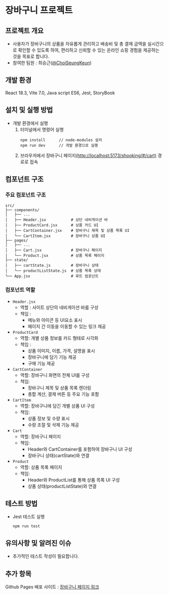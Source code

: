 # 장바구니 프로젝트

## 프로젝트 개요
- 사용자가 장바구니의 상품을 자유롭게 관리하고 배송비 및 총 결제 금액을 실시간으로 확인할 수 있도록 하여, 편리하고 신뢰할 수 있는 온라인 쇼핑 경험을 제공하는 것을 목표로 합니다.
- 참여한 팀원 : 최승근([@ChoiSeungKeun](https://github.com/ChoiSeungKeun))

## 개발 환경
React 18.3, Vite 7.0, Java script ES6, Jest, StoryBook

## 설치 및 실행 방법
- 개발 환경에서 실행
  1. 터미널에서 명령어 실행
      ```
      npm install      // node-modules 설치
      npm run dev      // 개발 환경으로 실행
      ```
  2. 브라우저에서 장바구니 페이지[(http://localhost:5173/shooking/#/cart)](http://localhost:5173/shooking/#/cart) 경로로 접속

## 컴포넌트 구조
### 주요 컴포넌트 구조
```
src/
├── components/
│   ├── ...
│   ├── Header.jsx           # 상단 네비게이션 바
│   ├── ProductCard.jsx      # 상품 카드 UI
│   ├── CartContainer.jsx    # 장바구니 제목 및 상품 목록 UI
│   └── CartItem.jsx         # 장바구니 상품 UI
├── pages/
│   ├── ...
│   ├── Cart.jsx             # 장바구니 페이지
│   └── Product.jsx          # 상품 목록 페이지
├── state/
│   ├── cartState.js         # 장바구니 상태
│   └── productListState.js  # 상품 목록 상태
└── App.jsx                  # 루트 컴포넌트
```

### 컴포넌트 역할 </br>
- `Header.jsx`
  -  역할 : 사이트 상단의 네비게이션 바를 구성
  -  책임 :
      - 메뉴와 아이콘 등 UI요소 표시
      - 페이지 간 이동을 이동할 수 있는 링크 제공
- `ProductCard`
  - 역할: 개별 상품 정보를 카드 형태로 시각화
  - 책임 :
      - 상품 이미지, 이름, 가격, 설명을 표시
      - 장바구니에 담기 기능 제공
      - 구매 기능 제공
- `CartContainer`
  - 역할: 장바구니 화면의 전체 UI를 구성
  - 책임:
    - 장바구니 제목 및 상품 목록 렌더링
    - 총합 계산, 결제 버튼 등 주요 기능 포함
- `CartItem`
  - 역할: 장바구니에 담긴 개별 상품 UI 구성
  - 책임:
    - 상품 정보 및 수량 표시
    - 수량 조절 및 삭제 기능 제공
- `Cart`
  - 역할: 장바구니 페이지
  - 책임:
    - Header와 CartContainer를 포함하여 장바구니 UI 구성
    - 장바구니 상태(cartState)와 연결
- `Product`
  - 역할: 상품 목록 페이지
  - 책임:
    - Header와 ProductList를 통해 상품 목록 UI 구성
    - 상품 상태(productListState)와 연결


## 테스트 방법
- Jest 테스트 실행
    ```
    npm run test
    ```

## 유의사항 및 알려진 이슈
- 추가적인 테스트 작성이 필요합니다.
  
## 추가 항목
Github Pages 배포 사이트 : [장바구니 페이지 링크](https://choiseungkeun.github.io/shooking/#/cart)
